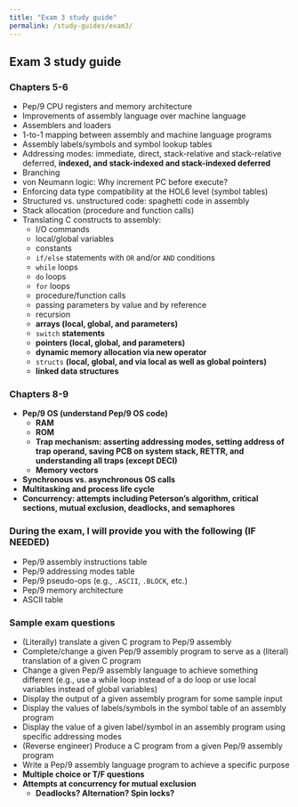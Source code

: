 ```yaml
---
title: "Exam 3 study guide"
permalink: /study-guides/exam3/
---
```


## Exam 3 study guide

### Chapters 5-6
* Pep/9 CPU registers and memory architecture
* Improvements of assembly language over machine language
* Assemblers and loaders
* 1-to-1 mapping between assembly and machine language programs
* Assembly labels/symbols and symbol lookup tables
* Addressing modes: immediate, direct, stack-relative and stack-relative
  deferred, **indexed, and stack-indexed and stack-indexed deferred**
* Branching
* von Neumann logic: Why increment PC before execute?
* Enforcing data type compatibility at the HOL6 level (symbol tables)
* Structured vs. unstructured code: spaghetti code in assembly
* Stack allocation (procedure and function calls)
* Translating C constructs to assembly:
  * I/O commands
  * local/global variables
  * constants
  * ```if/else``` statements with ```OR``` and/or ```AND``` conditions
  * ```while``` loops
  * ```do``` loops
  * ```for``` loops
  * procedure/function calls
  * passing parameters by value and by reference
  * recursion
  * **arrays (local, global, and parameters)**
  * ```switch``` **statements**
  * **pointers (local, global, and parameters)**
  * **dynamic memory allocation via new operator**
  * ```structs``` **(local, global, and via local as well as global pointers)**
  * **linked data structures**

### Chapters 8-9
* **Pep/9 OS (understand Pep/9 OS code)**
  * **RAM**
  * **ROM**
  * **Trap mechanism: asserting addressing modes, setting address of trap
    operand, saving PCB on system stack, RETTR, and understanding all traps
    (except DECI)**
  * **Memory vectors**
* **Synchronous vs. asynchronous OS calls**
* **Multitasking and process life cycle**
* **Concurrency: attempts including Peterson’s algorithm, critical sections,
  mutual exclusion, deadlocks, and semaphores**

### During the exam, I will provide you with the following (IF NEEDED)
* Pep/9 assembly instructions table
* Pep/9 addressing modes table
* Pep/9 pseudo-ops (e.g., ```.ASCII```, ```.BLOCK```, etc.)
* Pep/9 memory architecture
* ASCII table

### Sample exam questions
* (Literally) translate a given C program to Pep/9 assembly
* Complete/change a given Pep/9 assembly program to serve as a (literal)
  translation of a given C program
* Change a given Pep/9 assembly language to achieve something different (e.g.,
  use a while loop instead of a do loop or use local variables instead of global
  variables)
* Display the output of a given assembly program for some sample input
* Display the values of labels/symbols in the symbol table of an assembly
  program
* Display the value of a given label/symbol in an assembly program using
  specific addressing modes
* (Reverse engineer) Produce a C program from a given Pep/9 assembly program
* Write a Pep/9 assembly language program to achieve a specific purpose
* **Multiple choice or T/F questions**
* **Attempts at concurrency for mutual exclusion**
  * **Deadlocks? Alternation? Spin locks?**

